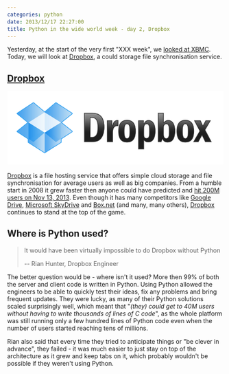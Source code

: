 ```yaml
---
categories: python
date: 2013/12/17 22:27:00
title: Python in the wide world week - day 2, Dropbox
---
```


Yesterday, at the start of the very first "XXX week", we [looked at
XBMC](/blog/2013/12/16/python-in-the-wide-world-week-day-1-xbmc/). Today, we
will look at [Dropbox], a could storage file synchronisation service.

## [Dropbox]

<a href="https://www.dropbox.com/"><img src="/images/dropbox_logo.png" alt="Dropbox"></a>

[Dropbox] is a file hosting service that offers simple cloud storage and file
synchronisation for average users as well as big companies. From a humble start
in 2008 it grew faster then anyone could have predicted and [hit 200M users on
Nov 13,
2013](http://techcrunch.com/2013/11/13/dropbox-hits-200-million-users-and-announces-new-products-for-businesses/).
Even though it has many competitors like [Google
Drive](http://www.google.com/drive/about.html), [Microsoft
SkyDrive](http://windows.microsoft.com/en-us/skydrive/download) and
[Box.net](https://www.box.com/) (and many, many others), [Dropbox] continues to
stand at the top of the game.

## Where is Python used?

> It would have been virtually impossible to do Dropbox without Python
>
> -- Rian Hunter, Dropbox Engineer

The better question would be - where isn't it used? More then 99% of both the
server and client code is written in Python. Using Python allowed the engineers
to be able to quickly test their ideas, fix any problems and bring frequent
updates. They were lucky, as many of their Python solutions scaled surprisingly
well, which meant that "*(they) could get to 40M users without having to write
thousands of lines of C code*", as the whole platform was still running only a
few hundred lines of Python code even when the number of users started reaching
tens of millions.

Rian also said that every time they tried to anticipate things or "be clever in
advance", they failed - it was much easier to just stay on top of the
architecture as it grew and keep tabs on it, which probably wouldn't be
possible if they weren't using Python.

[Dropbox]: https://www.dropbox.com/
